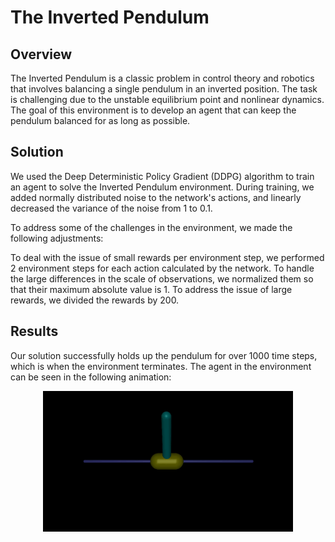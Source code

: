 # The Inverted Pendulum
## Overview
The Inverted Pendulum is a classic problem in control theory and robotics that involves balancing a single pendulum in an inverted position. The task is challenging due to the unstable equilibrium point and nonlinear dynamics. The goal of this environment is to develop an agent that can keep the pendulum balanced for as long as possible.

## Solution
We used the Deep Deterministic Policy Gradient (DDPG) algorithm to train an agent to solve the Inverted Pendulum environment. During training, we added normally distributed noise to the network's actions, and linearly decreased the variance of the noise from 1 to 0.1.

To address some of the challenges in the environment, we made the following adjustments:

To deal with the issue of small rewards per environment step, we performed 2 environment steps for each action calculated by the network.
To handle the large differences in the scale of observations, we normalized them so that their maximum absolute value is 1.
To address the issue of large rewards, we divided the rewards by 200.
## Results
Our solution successfully holds up the pendulum for over 1000 time steps, which is when the environment terminates. The agent in the environment can be seen in the following animation:

<p align="center">
  <img src="https://github.com/Jens21/Solving-Gym-with-DDPG/blob/main/MuJoCo/InvertedPendulum/doc/screen.gif" width="400">
</p>
